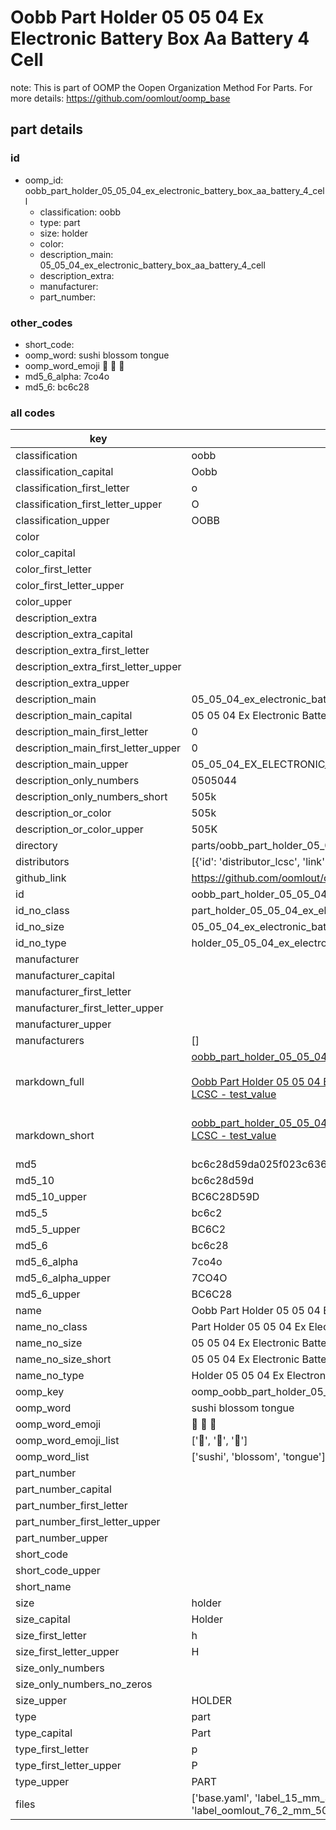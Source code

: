 # Oobb Part Holder 05 05 04 Ex Electronic Battery Box Aa Battery 4 Cell  

note: This is part of OOMP the Oopen Organization Method For Parts. For more details: https://github.com/oomlout/oomp_base

##  part details





### id
* oomp_id: oobb_part_holder_05_05_04_ex_electronic_battery_box_aa_battery_4_cell
  * classification: oobb
  * type: part
  * size: holder
  * color: 
  * description_main: 05_05_04_ex_electronic_battery_box_aa_battery_4_cell
  * description_extra: 
  * manufacturer: 
  * part_number: 

### other_codes
* short_code: 
* oomp_word: sushi blossom tongue
* oomp_word_emoji :sushi: :blossom: :tongue:
* md5_6_alpha: 7co4o
* md5_6: bc6c28

### all codes 
| key | value |  
| --- | --- |  
| classification | oobb |  
| classification_capital | Oobb |  
| classification_first_letter | o |  
| classification_first_letter_upper | O |  
| classification_upper | OOBB |  
| color |  |  
| color_capital |  |  
| color_first_letter |  |  
| color_first_letter_upper |  |  
| color_upper |  |  
| description_extra |  |  
| description_extra_capital |  |  
| description_extra_first_letter |  |  
| description_extra_first_letter_upper |  |  
| description_extra_upper |  |  
| description_main | 05_05_04_ex_electronic_battery_box_aa_battery_4_cell |  
| description_main_capital | 05 05 04 Ex Electronic Battery Box Aa Battery 4 Cell |  
| description_main_first_letter | 0 |  
| description_main_first_letter_upper | 0 |  
| description_main_upper | 05_05_04_EX_ELECTRONIC_BATTERY_BOX_AA_BATTERY_4_CELL |  
| description_only_numbers | 0505044 |  
| description_only_numbers_short | 505k |  
| description_or_color | 505k |  
| description_or_color_upper | 505K |  
| directory | parts/oobb_part_holder_05_05_04_ex_electronic_battery_box_aa_battery_4_cell |  
| distributors | [{'id': 'distributor_lcsc', 'link': 'https://lcsc.com/product-detail/test_value.html', 'name': 'LCSC', 'part_number': 'test_value'}] |  
| github_link | https://github.com/oomlout/oomlout_oomp_part_src/tree/main/parts/oobb_part_holder_05_05_04_ex_electronic_battery_box_aa_battery_4_cell/working |  
| id | oobb_part_holder_05_05_04_ex_electronic_battery_box_aa_battery_4_cell |  
| id_no_class | part_holder_05_05_04_ex_electronic_battery_box_aa_battery_4_cell |  
| id_no_size | 05_05_04_ex_electronic_battery_box_aa_battery_4_cell |  
| id_no_type | holder_05_05_04_ex_electronic_battery_box_aa_battery_4_cell |  
| manufacturer |  |  
| manufacturer_capital |  |  
| manufacturer_first_letter |  |  
| manufacturer_first_letter_upper |  |  
| manufacturer_upper |  |  
| manufacturers | [] |  
| markdown_full | [oobb_part_holder_05_05_04_ex_electronic_battery_box_aa_battery_4_cell](https://github.com/oomlout/oomlout_oomp_part_src/tree/main/parts/oobb_part_holder_05_05_04_ex_electronic_battery_box_aa_battery_4_cell/working)<br>[](https://github.com/oomlout/oomlout_oomp_part_src/tree/main/parts/oobb_part_holder_05_05_04_ex_electronic_battery_box_aa_battery_4_cell/working)<br>[Oobb Part Holder 05 05 04 Ex Electronic Battery Box Aa Battery 4 Cell](https://github.com/oomlout/oomlout_oomp_part_src/tree/main/parts/oobb_part_holder_05_05_04_ex_electronic_battery_box_aa_battery_4_cell/working)<br>[LCSC - test_value<br>](https://lcsc.com/product-detail/test_value.html)<br> |  
| markdown_short | [oobb_part_holder_05_05_04_ex_electronic_battery_box_aa_battery_4_cell](https://github.com/oomlout/oomlout_oomp_part_src/tree/main/parts/oobb_part_holder_05_05_04_ex_electronic_battery_box_aa_battery_4_cell/working)<br>[LCSC - test_value<br>](https://lcsc.com/product-detail/test_value.html)<br> |  
| md5 | bc6c28d59da025f023c6369b2741bc89 |  
| md5_10 | bc6c28d59d |  
| md5_10_upper | BC6C28D59D |  
| md5_5 | bc6c2 |  
| md5_5_upper | BC6C2 |  
| md5_6 | bc6c28 |  
| md5_6_alpha | 7co4o |  
| md5_6_alpha_upper | 7CO4O |  
| md5_6_upper | BC6C28 |  
| name | Oobb Part Holder 05 05 04 Ex Electronic Battery Box Aa Battery 4 Cell |  
| name_no_class | Part Holder 05 05 04 Ex Electronic Battery Box Aa Battery 4 Cell |  
| name_no_size | 05 05 04 Ex Electronic Battery Box Aa Battery 4 Cell |  
| name_no_size_short | 05 05 04 Ex Electronic Battery Box Aa Battery 4 Cell |  
| name_no_type | Holder 05 05 04 Ex Electronic Battery Box Aa Battery 4 Cell |  
| oomp_key | oomp_oobb_part_holder_05_05_04_ex_electronic_battery_box_aa_battery_4_cell |  
| oomp_word | sushi blossom tongue |  
| oomp_word_emoji | :sushi: :blossom: :tongue: |  
| oomp_word_emoji_list | [':sushi:', ':blossom:', ':tongue:'] |  
| oomp_word_list | ['sushi', 'blossom', 'tongue'] |  
| part_number |  |  
| part_number_capital |  |  
| part_number_first_letter |  |  
| part_number_first_letter_upper |  |  
| part_number_upper |  |  
| short_code |  |  
| short_code_upper |  |  
| short_name |  |  
| size | holder |  
| size_capital | Holder |  
| size_first_letter | h |  
| size_first_letter_upper | H |  
| size_only_numbers |  |  
| size_only_numbers_no_zeros |  |  
| size_upper | HOLDER |  
| type | part |  
| type_capital | Part |  
| type_first_letter | p |  
| type_first_letter_upper | P |  
| type_upper | PART |  
| files | ['base.yaml', 'label_15_mm_30_mm.pdf', 'label_15_mm_30_mm.svg', 'label_76_2_mm_50_8_mm.pdf', 'label_76_2_mm_50_8_mm.svg', 'label_oomlout_76_2_mm_50_8_mm.pdf', 'label_oomlout_76_2_mm_50_8_mm.svg', 'readme.md', 'working.json', 'working.yaml'] |  
